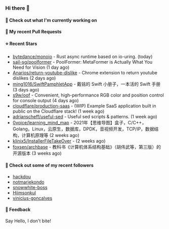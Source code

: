 ### Hi there 👋

#### 👷 Check out what I'm currently working on

#### 🔨 My recent Pull Requests


#### ⭐ Recent Stars

- [bytedance/monoio](https://github.com/bytedance/monoio) - Rust async runtime based on io-uring. (today)
- [sail-sg/poolformer](https://github.com/sail-sg/poolformer) - PoolFormer: MetaFormer is Actually What You Need for Vision (1 day ago)
- [Anarios/return-youtube-dislike](https://github.com/Anarios/return-youtube-dislike) - Chrome extension to return youtube dislikes (2 days ago)
- [ming1016/SwiftPamphletApp](https://github.com/ming1016/SwiftPamphletApp) - 戴铭的 Swift 小册子，一本活的 Swift 手册 (3 days ago)
- [s9w/oof](https://github.com/s9w/oof) - Convenient, high-performance RGB color and position control for console output (4 days ago)
- [cloudflare/production-saas](https://github.com/cloudflare/production-saas) - (WIP) Example SaaS application built in public on the Cloudflare stack! (1 week ago)
- [adrianscheff/useful-sed](https://github.com/adrianscheff/useful-sed) - Useful sed scripts &amp; patterns.  (1 week ago)
- [0voice/learning_mind_map](https://github.com/0voice/learning_mind_map) - 2021年【思维导图】盒子，C/C&#43;&#43;，Golang，Linux，云原生，数据库，DPDK，音视频开发，TCP/IP，数据结构，计算机原理等 (2 weeks ago)
- [klinix5/InstallerFileTakeOver](https://github.com/klinix5/InstallerFileTakeOver) -  (2 weeks ago)
- [foxsen/archbase](https://github.com/foxsen/archbase) - 教科书《计算机体系结构基础》（胡伟武等，第三版）的开源版本 (3 weeks ago)

#### 👯 Check out some of my recent followers

- [hackdou](https://github.com/hackdou)
- [notmariekondo](https://github.com/notmariekondo)
- [snowwhite-boss](https://github.com/snowwhite-boss)
- [Hiimsonkul](https://github.com/Hiimsonkul)
- [vinicius-goncalves](https://github.com/vinicius-goncalves)

#### 💬 Feedback

Say Hello, I don't bite!